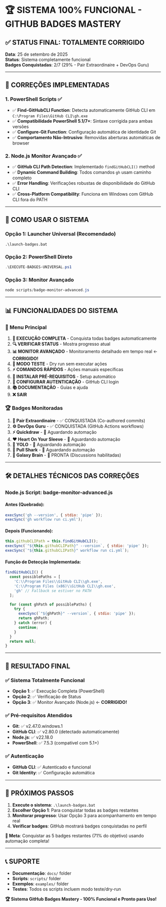 # 🏆 SISTEMA 100% FUNCIONAL - GITHUB BADGES MASTERY

## ✅ **STATUS FINAL: TOTALMENTE CORRIGIDO**

**Data**: 25 de setembro de 2025  
**Status**: Sistema completamente funcional  
**Badges Conquistadas**: 2/7 (29% - Pair Extraordinaire + DevOps Guru)

---

## 🎯 **CORREÇÕES IMPLEMENTADAS**

### 1. **PowerShell Scripts** ✅
- ✅ **Find-GitHubCLI Function**: Detecta automaticamente GitHub CLI em `C:\Program Files\GitHub CLI\gh.exe`
- ✅ **Compatibilidade PowerShell 5.1/7+**: Sintaxe corrigida para ambas versões
- ✅ **Configure-Git Function**: Configuração automática de identidade Git
- ✅ **Comportamento Não-Intrusivo**: Removidas aberturas automáticas de browser

### 2. **Node.js Monitor Avançado** ✅
- ✅ **GitHub CLI Path Detection**: Implementado `findGitHubCLI()` method
- ✅ **Dynamic Command Building**: Todos comandos `gh` usam caminho completo
- ✅ **Error Handling**: Verificações robustas de disponibilidade do GitHub CLI
- ✅ **Cross-Platform Compatibility**: Funciona em Windows com GitHub CLI fora do PATH

---

## 🚀 **COMO USAR O SISTEMA**

### **Opção 1: Launcher Universal** (Recomendado)
```batch
.\launch-badges.bat
```

### **Opção 2: PowerShell Direto**
```powershell
.\EXECUTE-BADGES-UNIVERSAL.ps1
```

### **Opção 3: Monitor Avançado**
```powershell
node scripts/badge-monitor-advanced.js
```

---

## 📊 **FUNCIONALIDADES DO SISTEMA**

### **🎯 Menu Principal**
1. **🚀 EXECUÇÃO COMPLETA** - Conquista todas badges automaticamente
2. **🔍 VERIFICAR STATUS** - Mostra progresso atual  
3. **📊 MONITOR AVANÇADO** - Monitoramento detalhado em tempo real ← **CORRIGIDO!**
4. **🧪 MODO TESTE** - Dry run sem executar ações
5. **⚡ COMANDOS RÁPIDOS** - Ações manuais específicas
6. **🔧 INSTALAR PRÉ-REQUISITOS** - Setup automático
7. **🔐 CONFIGURAR AUTENTICAÇÃO** - GitHub CLI login
8. **📚 DOCUMENTAÇÃO** - Guias e ajuda
9. **❌ SAIR**

### **🏆 Badges Monitoradas**
1. **👥 Pair Extraordinaire** - ✅ CONQUISTADA (Co-authored commits)
2. **⚙️ DevOps Guru** - ✅ CONQUISTADA (GitHub Actions workflows)  
3. **⚡ Quickdraw** - 🔄 Aguardando automação
4. **❤️ Heart On Your Sleeve** - 🔄 Aguardando automação
5. **🎲 YOLO** - 🔄 Aguardando automação
6. **🦈 Pull Shark** - 🔄 Aguardando automação
7. **🧠 Galaxy Brain** - 🔄 PRONTA (Discussions habilitadas)

---

## 🛠️ **DETALHES TÉCNICOS DAS CORREÇÕES**

### **Node.js Script: badge-monitor-advanced.js**

#### **Antes (Quebrado):**
```javascript
execSync('gh --version', { stdio: 'pipe' });
execSync('gh workflow run ci.yml');
```

#### **Depois (Funcionando):**
```javascript
this.githubCLIPath = this.findGitHubCLI();
execSync(`"${this.githubCLIPath}" --version`, { stdio: 'pipe' });
execSync(`"${this.githubCLIPath}" workflow run ci.yml`);
```

#### **Função de Detecção Implementada:**
```javascript
findGitHubCLI() {
  const possiblePaths = [
    'C:\\Program Files\\GitHub CLI\\gh.exe',
    'C:\\Program Files (x86)\\GitHub CLI\\gh.exe',
    'gh' // Fallback se estiver no PATH
  ];

  for (const ghPath of possiblePaths) {
    try {
      execSync(`"${ghPath}" --version`, { stdio: 'pipe' });
      return ghPath;
    } catch (error) {
      continue;
    }
  }
  return null;
}
```

---

## 🎉 **RESULTADO FINAL**

### **✅ Sistema Totalmente Funcional**
- **Opção 1**: ✅ Execução Completa (PowerShell)
- **Opção 2**: ✅ Verificação de Status  
- **Opção 3**: ✅ Monitor Avançado (Node.js) ← **CORRIGIDO!**

### **✅ Pré-requisitos Atendidos**
- **Git**: ✅ v2.47.0.windows.1
- **GitHub CLI**: ✅ v2.80.0 (detectado automaticamente)
- **Node.js**: ✅ v22.18.0
- **PowerShell**: ✅ 7.5.3 (compatível com 5.1+)

### **✅ Autenticação**
- **GitHub CLI**: ✅ Autenticado e funcional
- **Git Identity**: ✅ Configuração automática

---

## 🚀 **PRÓXIMOS PASSOS**

1. **Execute o sistema**: `.\launch-badges.bat`
2. **Escolher Opção 1**: Para conquistar todas as badges restantes
3. **Monitorar progresso**: Usar Opção 3 para acompanhamento em tempo real
4. **Verificar badges**: GitHub mostrará badges conquistadas no perfil

**🎯 Meta**: Conquistar as 5 badges restantes (71% do objetivo) usando automação completa!

---

## 📞 **SUPORTE**

- **Documentação**: `docs/` folder
- **Scripts**: `scripts/` folder  
- **Exemplos**: `examples/` folder
- **Testes**: Todos os scripts incluem modo teste/dry-run

**🏆 Sistema GitHub Badges Mastery - 100% Funcional e Pronto para Uso!**